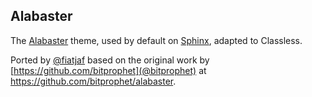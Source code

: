 ## Alabaster

The [Alabaster](http://alabaster.readthedocs.io/en/latest/index.html) theme, used by default on [Sphinx](http://www.sphinx-doc.org/en/stable/), adapted to Classless.

Ported by [@fiatjaf](https://github.com/fiatjaf) based on the original work by [https://github.com/bitprophet](@bitprophet) at https://github.com/bitprophet/alabaster.
